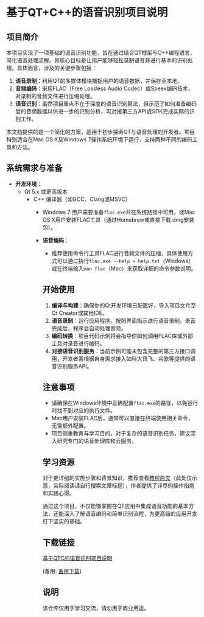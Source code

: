 # 基于QT+C++的语音识别项目说明

## 项目简介

本项目实现了一项基础的语音识别功能，旨在通过结合QT框架与C++编程语言，简化语音处理流程。其核心目标是让用户能够轻松录制语音并进行基本的识别处理。具体而言，涉及的关键步骤包括：

1. **语音录制**：利用QT的多媒体模块捕捉用户的语音数据，并保存至本地。
2. **音频编码**：采用FLAC（Free Lossless Audio Codec）或Speex编码技术，对录制的音频文件进行压缩处理。
3. **语音识别**：虽然项目重点不在于深度的语音识别算法，但示范了如何准备编码后的音频数据以供进一步的识别分析，可对接第三方API或SDK完成实际的识别工作。

本文档提供的是一个简化的方案，适用于初步探索QT与语音处理的开发者。项目特别适合在Mac OS X及Windows 7操作系统环境下运行，支持两种不同的编码工具和方法。

## 系统需求与准备

- **开发环境**：
  - Qt 5.x 或更高版本
    - C++ 编译器（如GCC、Clang或MSVC）
      - Windows 7 用户需要准备`flac.exe`并在系统路径中可用，或Mac OS X用户安装FLAC工具（通过Homebrew或直接下载.dmg安装包）。

      - **语音编码**：
        - 推荐使用命令行工具FLAC进行音频文件的压缩，具体使用方式可以通过执行`flac.exe --help > help.txt`（Windows）或在终端输入`man flac`（Mac）来获取详细的命令参数说明。

        ## 开始使用

        1. **编译与构建**：确保你的Qt开发环境已配置好，导入项目文件至Qt Creator或其他IDE。
        2. **语音录制**：运行应用程序，按照界面指示进行语音录制。录音完成后，程序会自动处理音频。
        3. **编码转换**：项目代码示例将会指导你如何调用FLAC库或外部工具对录音进行编码。
        4. **对接语音识别服务**：当前示例可能未包含完整的第三方接口调用，开发者需根据自身需求接入如科大讯飞、谷歌等提供的语音识别服务API。

        ## 注意事项

        - 请确保在Windows环境中正确配置`flac.exe`的路径，以免运行时找不到对应的执行文件。
        - Mac用户安装FLAC后，通常可以直接在终端使用相关命令，无需额外配置。
        - 项目侧重教育与学习目的，对于复杂的语音识别任务，建议深入研究专门的语音处理库和云服务。

        ## 学习资源

        对于更详细的实施步骤和背景知识，推荐查看[教程原文](https://menghui666.blog.csdn.net/article/details/138508422?spm=1001.2014.3001.5502)（此处仅示意，实际阅读请自行搜索文章标题），作者提供了详尽的操作指南和实践心得。

        通过这个项目，不仅能够掌握在QT应用中集成语音功能的基本方法，还能深入了解语音编码和简单识别流程，为更高级的应用开发打下坚实的基础。

        ## 下载链接
        [基于QTC的语音识别项目说明](https://pan.quark.cn/s/9d933727e28d) 

        (备用: [备用下载](https://pan.baidu.com/s/18wSWbxYEiCNSdFwjU9yKeg?pwd=1234))

        ## 说明

        该仓库仅用于学习交流，请勿用于商业用途。
